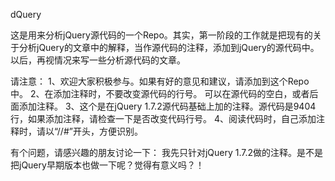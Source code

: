 dQuery


这是用来分析jQuery源代码的一个Repo。其实，第一阶段的工作就是把现有的关于分析jQuery的文章中的解释，当作源代码的注释，添加到jQuery的源代码中。以后，再视情况来写一些分析源代码的文章。

请注意：
1、欢迎大家积极参与。如果有好的意见和建议，请添加到这个Repo中。
2、在添加注释时，不要改变源代码的行号。 可以在源代码的空白，或者后面添加注释。
3、这个是在jQuery 1.7.2源代码基础上加的注释。源代码是9404行，如果添加注释，请检查一下是否改变代码行号。
4、阅读代码时，自己添加注释时，请以“//#”开头，方便识别。

有个问题，请感兴趣的朋友讨论一下：
我先只针对jQuery 1.7.2做的注释。是不是把jQuery早期版本也做一下呢？觉得有意义吗？！
